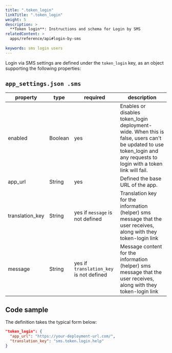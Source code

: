 ```yaml
---
title: ".token_login"
linkTitle: ".token_login"
weight: 5
description: >
  **Token login**: Instructions and schema for Login by SMS
relatedContent: >
  apps/reference/api#login-by-sms
 
keywords: sms login users
---
```


Login via SMS settings are defined under the `token_login` key, as an object supporting the following properties:
## `app_settings.json .sms`
| property         | type | required       | description                                                                                                                                                                              |
|------------------|------|---------------|------------------------------------------------------------------------------------------------------------------------------------------------------------------------------------------|
| enabled | Boolean | yes | Enables or disables token_login deployment-wide. When this is false, users can't be updated to use token_login and any requests to login with a token link will fail.  |
| app_url | String | yes | Defined the base URL of the app. |
| translation_key | String | yes if `message` is not defined | Translation key for the information (helper) sms message that the user receives, along with they token-login link |
| message | String | yes if `translation_key` is not defined | Message content for the information (helper) sms message that the user receives, along with they token-login link |

## Code sample

The definition takes the typical form below:

```json
"token_login": {
  "app_url": "https://your-deployment-url.com/",
  "translation_key": "sms.token.login.help"
}
```
